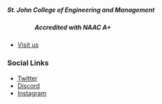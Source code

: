 ##### St. John College of Engineering and Management
##### &nbsp;&nbsp; &nbsp;&nbsp; &nbsp; &nbsp;&nbsp; &nbsp;&nbsp;&nbsp;&nbsp;&nbsp; &nbsp; Accredited with NAAC A+
* [Visit us](https://www.sjcem.edu.in/)

### Social Links
* [Twitter](https://twitter.com/OWASP__SJCEM)
* [Discord](https://discord.gg/jj2qEESJFt)
* [Instagram](https://www.instagram.com/owasp_sjcem/)
